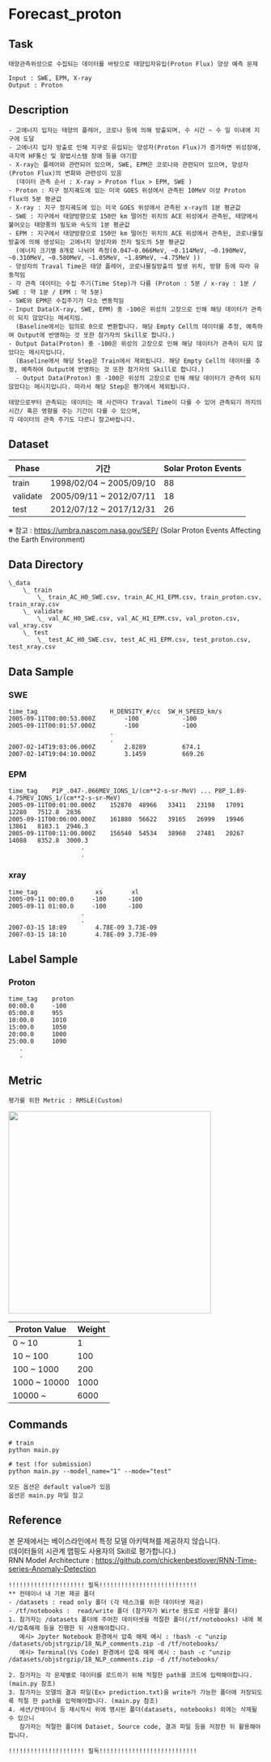# Forecast_proton

## Task
```
태양관측위성으로 수집되는 데이터를 바탕으로 태양입자유입(Proton Flux) 양상 예측 문제

Input : SWE, EPM, X-ray 
Output : Proton
```
## Description
```
- 고에너지 입자는 태양의 플레어, 코로나 등에 의해 방출되며, 수 시간 ~ 수 일 이내에 지구에 도달
- 고에너지 입자 방출로 인해 지구로 유입되는 양성자(Proton Flux)가 증가하면 위성장애, 극지역 HF통신 및 항법시스템 장애 등을 야기함 
- X-ray는 플레어와 관련되어 있으며, SWE, EPM은 코로나와 관련되어 있으며, 양성자(Proton Flux)의 변화와 관련성이 있음
  (데이터 관측 순서 : X-ray > Proton flux > EPM, SWE ) 
- Proton : 지구 정지궤도에 있는 미국 GOES 위성에서 관측된 10MeV 이상 Proton flux의 5분 평균값
- X-ray : 지구 정지궤도에 있는 미국 GOES 위성에서 관측된 x-ray의 1분 평균값
- SWE : 지구에서 태양방향으로 150만 km 떨어진 위치의 ACE 위성에서 관측된, 태양에서 불어오는 태양풍의 밀도와 속도의 1분 평균값
- EPM : 지구에서 태양방향으로 150만 km 떨어진 위치의 ACE 위성에서 관측된, 코로나물질방출에 의해 생성되는 고에너지 양성자와 전자 밀도의 5분 평균값
  (에너지 크기별 8개로 나뉘어 측정(0.047~0.066MeV, ~0.114MeV, ~0.190MeV, ~0.310MeV, ~0.580MeV, ~1.05MeV, ~1.89MeV, ~4.75MeV ))
- 양성자의 Traval Time은 태양 플레어, 코로나물질방출의 발생 위치, 방향 등에 따라 유동적임
- 각 관측 데이터는 수집 주기(Time Step)가 다름 (Proton : 5분 / x-ray : 1분 / SWE : 약 1분 / EPM : 약 5분)
- SWE와 EPM은 수집주기가 다소 변동적임
- Input Data(X-ray, SWE, EPM) 중 -100은 위성의 고장으로 인해 해당 데이터가 관측이 되지 않았다는 메세지임. 
  (Baseline에서는 임의로 0으로 변환합니다. 해당 Empty Cell의 데이터를 추정, 예측하여 Output에 반영하는 것 또한 참가자의 Skill로 합니다.)
- Output Data(Proton) 중 -100은 위성의 고장으로 인해 해당 데이터가 관측이 되지 않았다는 메시지입니다. 
  (Baseline에서 해당 Step은 Train에서 제외됩니다. 해당 Empty Cell의 데이터를 추정, 예측하여 Output에 반영하는 것 또한 참가자의 Skill로 합니다.)
  - Output Data(Proton) 중 -100은 위성의 고장으로 인해 해당 데이터가 관측이 되지 않았다는 메시지입니다. 따라서 해당 Step은 평가에서 제외됩니다.

태양으로부터 관측되는 데이터는 매 사건마다 Traval Time이 다를 수 있어 관측되기 까지의 시간/ 혹은 영향을 주는 기간이 다를 수 있으며, 
각 데이터의 관측 주기도 다르니 참고바랍니다.
```


## Dataset
| Phase | 기간 | Solar Proton Events |
| - | - | - |
| train | 1998/02/04 ~ 2005/09/10 | 88 |
| validate | 2005/09/11 ~ 2012/07/11 | 18 |
| test | 2012/07/12 ~ 2017/12/31 | 26 |

※ 참고 : https://umbra.nascom.nasa.gov/SEP/ (Solar Proton Events Affecting the Earth Environment)


## Data Directory
```
\_data
    \_ train
        \_ train_AC_H0_SWE.csv, train_AC_H1_EPM.csv, train_proton.csv, train_xray.csv
    \_ validate
        \_ val_AC_H0_SWE.csv, val_AC_H1_EPM.csv, val_proton.csv, val_xray.csv
    \_ test
        \_ test_AC_H0_SWE.csv, test_AC_H1_EPM.csv, test_proton.csv, test_xray.csv

```

## Data Sample
### SWE
```
time_tag	                H_DENSITY_#/cc	SW_H_SPEED_km/s
2005-09-11T00:00:53.000Z	    -100	        -100
2005-09-11T00:01:57.000Z	    -100	        -100
                            .
                            .
2007-02-14T19:03:06.000Z	    2.8289	        674.1
2007-02-14T19:04:10.000Z	    3.1459	        669.26
```

### EPM
```
time_tag	P1P_.047-.066MEV_IONS_1/(cm**2-s-sr-MeV) ... P8P_1.89-4.75MEV_IONS_1/(cm**2-s-sr-MeV)
2005-09-11T00:01:00.000Z	152870	48966	33411	23198	17091	12280	7512.8	2836
2005-09-11T00:06:00.000Z	161880	56622	39165	26999	19946	13861	8183.1	2946.3
2005-09-11T00:11:00.000Z	156540	54534	38960	27481	20267	14088	8352.8	3000.3
                    .
                    .
```

### xray
```
time_tag	            xs	      xl
2005-09-11 00:00.0	   -100      -100
2005-09-11 01:00.0	   -100	     -100
                    .
                    .
2007-03-15 18:09        4.78E-09 3.73E-09
2007-03-15 18:10        4.78E-09 3.73E-09
```


## Label Sample
### Proton
```
time_tag    proton
00:00.0     -100
05:00.0     955
10:00.0     1010
15:00.0     1050
20:00.0     1000
25:00.0     1090
   .
   .
```

## Metric
```
평가를 위한 Metric : RMSLE(Custom)
```
<img width=400 src="RMSE_Custom.png"/>

| Proton Value | Weight |
| - | - |
| 0 ~ 10 | 1 | 
| 10 ~ 100 | 100 |
| 100 ~ 1000 | 200 |
| 1000 ~ 10000 | 1000 |
| 10000 ~ | 6000 |

## Commands
```
# train
python main.py 

# test (for submission)
python main.py --model_name="1" --mode="test"

모든 옵션은 default value가 있음
옵션은 main.py 파일 참고
```

## Reference
본 문제에서는 베이스라인에서 특정 모델 아키텍쳐를 제공하지 않습니다. \
(데이터들의 시관계 맵핑도 사용자의 Skill로 평가합니다.) \
RNN Model Architecture : https://github.com/chickenbestlover/RNN-Time-series-Anomaly-Detection


```
!!!!!!!!!!!!!!!!!!!!! 필독!!!!!!!!!!!!!!!!!!!!!!!!!!!
** 컨테이너 내 기본 제공 폴더
- /datasets : read only 폴더 (각 태스크를 위한 데이터셋 제공)
- /tf/notebooks :  read/write 폴더 (참가자가 Wirte 용도로 사용할 폴더)
1. 참가자는 /datasets 폴더에 주어진 데이터셋을 적절한 폴더(/tf/notebooks) 내에 복사/압축해제 등을 진행한 뒤 사용해야합니다.
   예시> Jpyter Notebook 환경에서 압축 해제 예시 : !bash -c "unzip /datasets/objstrgzip/18_NLP_comments.zip -d /tf/notebooks/
   예시> Terminal(Vs Code) 환경에서 압축 해제 예시 : bash -c "unzip /datasets/objstrgzip/18_NLP_comments.zip -d /tf/notebooks/
   
2. 참가자는 각 문제별로 데이터를 로드하기 위해 적절한 path를 코드에 입력해야합니다. (main.py 참조)
3. 참가자는 모델의 결과 파일(Ex> prediction.txt)을 write가 가능한 폴더에 저장되도록 적절 한 path를 입력해야합니다. (main.py 참조)
4. 세션/컨테이너 등 재시작시 위에 명시된 폴더(datasets, notebooks) 외에는 삭제될 수 있으니 
   참가자는 적절한 폴더에 Dataset, Source code, 결과 파일 등을 저장한 뒤 활용해야합니다.
   
!!!!!!!!!!!!!!!!!!!!! 필독!!!!!!!!!!!!!!!!!!!!!!!!!!!
```
